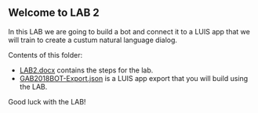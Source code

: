 ## Welcome to LAB 2

In this LAB we are going to build a bot and connect it to a LUIS app that we will train to create a custum natural language dialog.

Contents of this folder:
* [LAB2.docx](https://github.com/Rubicon-BV/GlobalAzureBootcamp2018/blob/master/Lab2/Lab2.docx) contains the steps for the lab.
* [GAB2018BOT-Export.json](https://github.com/Rubicon-BV/GlobalAzureBootcamp2018/blob/master/Lab2/GAB2018BOT-Export.json) is a LUIS app export that you will build using the LAB.

Good luck with the LAB!
